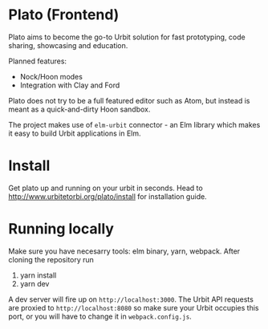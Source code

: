 # Plato (Frontend)

Plato aims to become the go-to Urbit solution
for fast prototyping, code sharing, showcasing and education.

Planned features:
- Nock/Hoon modes
- Integration with Clay and Ford

Plato does not try to be a full featured editor such as Atom,
but instead is meant as a quick-and-dirty Hoon sandbox.

The project makes use of `elm-urbit` connector - 
an Elm library which makes it easy to build Urbit applications 
in Elm. 

# Install

Get plato up and running on your urbit in seconds.
Head to http://www.urbitetorbi.org/plato/install
for installation guide. 

# Running locally

Make sure you have necesarry tools: elm binary, yarn, webpack.
After cloning the repository run
1. yarn install
3. yarn dev

A dev server will fire up on `http://localhost:3000`.
The Urbit API requests are proxied to `http://localhost:8080`
so make sure your Urbit occupies this port, or you will have to change 
it in `webpack.config.js`.
